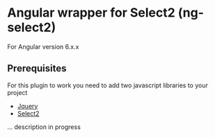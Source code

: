 # Angular wrapper for Select2 (ng-select2)

For Angular version 6.x.x


## Prerequisites

For this plugin to work you need to add two javascript libraries to your project
- [Jquery](https://jquery.com/download/)
- [Select2](https://select2.github.io/)



... description in progress